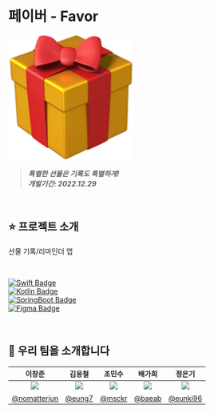
# 페이버 - Favor
<img height="250" src="./assets/icon.png"></img>
> **_특별한 선물은 기록도 특별하게!_** <br/>
> **_개발기간: 2022.12.29_**

<br/>

## ⭐️ 프로젝트 소개

선물 기록/리마인더 앱

<br/>

[![Swift Badge](http://img.shields.io/badge/-5.7.1-555555?style=for-the-badge&label=Swift&labelColor=F54A2A&logo=swift&logoColor=white)]() <br/>
[![Kotlin Badge](http://img.shields.io/badge/-1.8.0-555555?style=for-the-badge&label=Kotlin&labelColor=7A54F6&logo=kotlin&logoColor=white)]() <br/>
[![SpringBoot Badge](http://img.shields.io/badge/-2.7.5-555555?style=for-the-badge&label=SpringBoot&labelColor=7DB150&logo=spring&logoColor=white)]() <br/>
[![Figma Badge](http://img.shields.io/badge/-116.5.18-555555?style=for-the-badge&label=Figma&labelColor=5451F6&logo=figma&logoColor=white)]() <br/>

<br/>

## 👥 우리 팀을 소개합니다

|이창준|김응철|조민수|배가희|정은기|
|:-:|:-:|:-:|:-:|:-:|
|<img src="https://avatars.githubusercontent.com/u/60438045?v=4" width=200>|<img src="https://avatars.githubusercontent.com/u/97531269?v=4" width=200>|<img src="https://avatars.githubusercontent.com/u/91575646?v=4" width=200>|<img src="https://avatars.githubusercontent.com/u/114586593?v=4" width=200>|<img src="https://avatars.githubusercontent.com/u/114793764?v=4" width=200>|
|[@nomatterjun](https://github.com)|[@eung7](https://github.com/eung7)|[@msckr](https://github.com/msckr)|[@baeab](https://github.com/baeab)|[@eunki96](https://github.com/eunki96)|

<br/>
